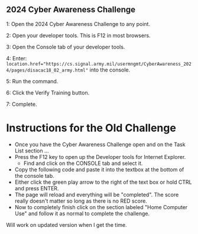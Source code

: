## 2024 Cyber Awareness Challenge

1: Open the 2024 Cyber Awareness Challenge to any point.

2: Open your developer tools. This is F12 in most browsers.

3: Open the Console tab of your developer tools.

4: Enter: `location.href="https://cs.signal.army.mil/usermngmt/CyberAwareness_2024/pages/disacac18_02_army.html"` into the console.

5: Run the command.

6: Click the Verify Training button.

7: Complete.


<h1>Instructions for the Old Challenge</h1>

<ul>
<li>Once you have the Cyber Awareness Challenge open and on the Task List section ...</li>
<li>Press the F12 key to open up the Developer tools for Internet Explorer.
<ul><li>Find and click on the CONSOLE tab and select it.</li></ul></li>
<li>Copy the following code and paste it into the textbox at the bottom of the console tab.</li>
<li>Either click the green play arrow to the right of the text box or hold CTRL and press ENTER.</li>
<li>The page will reload and everything will be "completed". The score really doesn't matter so long as there is no RED score.</li>
<li>Now to completely finish click on the section labeled "Home Computer Use" and follow it as normal to complete the challenge.</li>
</ul>

Will work on updated version when I get the time.
